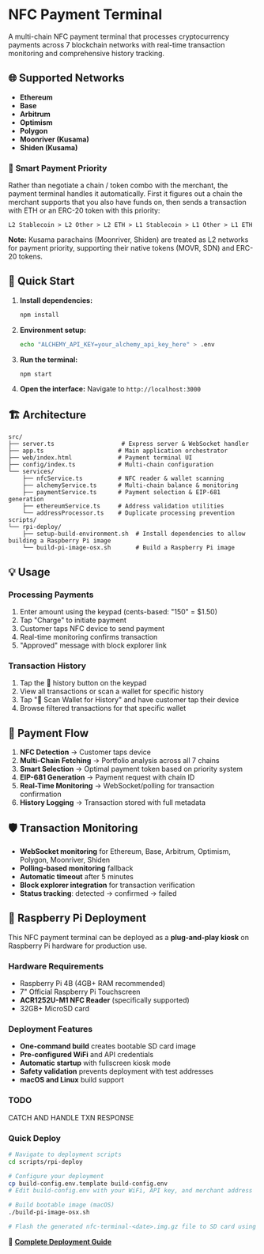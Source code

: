 # NFC Payment Terminal

A multi-chain NFC payment terminal that processes cryptocurrency payments across 7 blockchain networks with real-time transaction monitoring and comprehensive history tracking.

## 🌐 Supported Networks

- **Ethereum**
- **Base** 
- **Arbitrum** 
- **Optimism** 
- **Polygon**
- **Moonriver (Kusama)**
- **Shiden (Kusama)**

### 🎯 **Smart Payment Priority**

Rather than negotiate a chain / token combo with the merchant, the payment terminal handles it automatically. First it figures out a chain the merchant supports that you also have funds on, then sends a transaction with ETH or an ERC-20 token with this priority:

```
L2 Stablecoin > L2 Other > L2 ETH > L1 Stablecoin > L1 Other > L1 ETH
```

**Note:** Kusama parachains (Moonriver, Shiden) are treated as L2 networks for payment priority, supporting their native tokens (MOVR, SDN) and ERC-20 tokens.

## 🚀 Quick Start

1. **Install dependencies:**
   ```bash
   npm install
   ```

2. **Environment setup:**
   ```bash
   echo "ALCHEMY_API_KEY=your_alchemy_api_key_here" > .env
   ```

3. **Run the terminal:**
   ```bash
   npm start
   ```

4. **Open the interface:**
   Navigate to `http://localhost:3000`

## 🏗️ Architecture

```
src/
├── server.ts                   # Express server & WebSocket handler
├── app.ts                     # Main application orchestrator
├── web/index.html             # Payment terminal UI
├── config/index.ts            # Multi-chain configuration
└── services/
    ├── nfcService.ts          # NFC reader & wallet scanning
    ├── alchemyService.ts      # Multi-chain balance & monitoring
    ├── paymentService.ts      # Payment selection & EIP-681 generation
    ├── ethereumService.ts     # Address validation utilities
    └── addressProcessor.ts    # Duplicate processing prevention
scripts/
└── rpi-deploy/
    ├── setup-build-environment.sh  # Install dependencies to allow building a Raspberry Pi image
    └── build-pi-image-osx.sh       # Build a Raspberry Pi image
```

## 💡 Usage

### **Processing Payments**
1. Enter amount using the keypad (cents-based: "150" = $1.50)
2. Tap "Charge" to initiate payment
3. Customer taps NFC device to send payment
4. Real-time monitoring confirms transaction
5. "Approved" message with block explorer link

### **Transaction History**
1. Tap the 📜 history button on the keypad
2. View all transactions or scan a wallet for specific history
3. Tap "📱 Scan Wallet for History" and have customer tap their device
4. Browse filtered transactions for that specific wallet


## 🔄 Payment Flow

1. **NFC Detection** → Customer taps device
2. **Multi-Chain Fetching** → Portfolio analysis across all 7 chains
3. **Smart Selection** → Optimal payment token based on priority system
4. **EIP-681 Generation** → Payment request with chain ID
5. **Real-Time Monitoring** → WebSocket/polling for transaction confirmation
6. **History Logging** → Transaction stored with full metadata

## 🛡️ Transaction Monitoring

- **WebSocket monitoring** for Ethereum, Base, Arbitrum, Optimism, Polygon, Moonriver, Shiden
- **Polling-based monitoring** fallback
- **Automatic timeout** after 5 minutes
- **Block explorer integration** for transaction verification
- **Status tracking**: detected → confirmed → failed

## 🍓 Raspberry Pi Deployment

This NFC payment terminal can be deployed as a **plug-and-play kiosk** on Raspberry Pi hardware for production use.

### **Hardware Requirements**
- Raspberry Pi 4B (4GB+ RAM recommended)
- 7" Official Raspberry Pi Touchscreen 
- **ACR1252U-M1 NFC Reader** (specifically supported)
- 32GB+ MicroSD card

### **Deployment Features**
- **One-command build** creates bootable SD card image
- **Pre-configured WiFi** and API credentials
- **Automatic startup** with fullscreen kiosk mode
- **Safety validation** prevents deployment with test addresses
- **macOS and Linux** build support

### **TODO**
CATCH AND HANDLE TXN RESPONSE

### **Quick Deploy**
```bash
# Navigate to deployment scripts
cd scripts/rpi-deploy

# Configure your deployment
cp build-config.env.template build-config.env
# Edit build-config.env with your WiFi, API key, and merchant address

# Build bootable image (macOS)
./build-pi-image-osx.sh

# Flash the generated nfc-terminal-<date>.img.gz file to SD card using Raspberry Pi Imager and boot!
```

📖 **[Complete Deployment Guide](README-DEPLOYMENT.md)**
